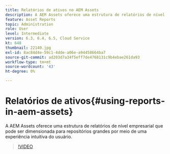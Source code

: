 ```yaml
---
title: Relatórios de ativos no AEM Assets
description: A AEM Assets oferece uma estrutura de relatórios de nível empresarial que pode ser dimensionada para repositórios grandes por meio de uma experiência intuitiva do usuário.
feature: Asset Reports
topic: Administration
role: User
level: Intermediate
version: 6.3, 6.4, 6.5, Cloud Service
kt: 648
thumbnail: 22140.jpg
exl-id: 8ac84d4e-59c1-4dde-a06e-a94458664ba7
source-git-commit: ad203d7a34f5eff7de4768131c9b4ebae261da93
workflow-type: tm+mt
source-wordcount: '43'
ht-degree: 0%

---
```


# Relatórios de ativos{#using-reports-in-aem-assets}

A AEM Assets oferece uma estrutura de relatórios de nível empresarial que pode ser dimensionada para repositórios grandes por meio de uma experiência intuitiva do usuário.

>[!VIDEO](https://video.tv.adobe.com/v/22140/?quality=12&learn=on)
